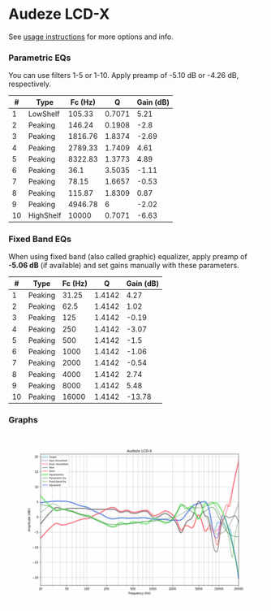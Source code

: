# Audeze LCD-X
See [usage instructions](https://github.com/jaakkopasanen/AutoEq#usage) for more options and info.

### Parametric EQs
You can use filters 1-5 or 1-10. Apply preamp of -5.10 dB or -4.26 dB, respectively.

|   # | Type      |   Fc (Hz) |      Q |   Gain (dB) |
|-----|-----------|-----------|--------|-------------|
|   1 | LowShelf  |    105.33 | 0.7071 |        5.21 |
|   2 | Peaking   |    146.24 | 0.1908 |       -2.8  |
|   3 | Peaking   |   1816.76 | 1.8374 |       -2.69 |
|   4 | Peaking   |   2789.33 | 1.7409 |        4.61 |
|   5 | Peaking   |   8322.83 | 1.3773 |        4.89 |
|   6 | Peaking   |     36.1  | 3.5035 |       -1.11 |
|   7 | Peaking   |     78.15 | 1.6657 |       -0.53 |
|   8 | Peaking   |    115.87 | 1.8309 |        0.87 |
|   9 | Peaking   |   4946.78 | 6      |       -2.02 |
|  10 | HighShelf |  10000    | 0.7071 |       -6.63 |

### Fixed Band EQs
When using fixed band (also called graphic) equalizer, apply preamp of **-5.06 dB** (if available) and set gains manually with these parameters.

|   # | Type    |   Fc (Hz) |      Q |   Gain (dB) |
|-----|---------|-----------|--------|-------------|
|   1 | Peaking |     31.25 | 1.4142 |        4.27 |
|   2 | Peaking |     62.5  | 1.4142 |        1.02 |
|   3 | Peaking |    125    | 1.4142 |       -0.19 |
|   4 | Peaking |    250    | 1.4142 |       -3.07 |
|   5 | Peaking |    500    | 1.4142 |       -1.5  |
|   6 | Peaking |   1000    | 1.4142 |       -1.06 |
|   7 | Peaking |   2000    | 1.4142 |       -0.54 |
|   8 | Peaking |   4000    | 1.4142 |        2.74 |
|   9 | Peaking |   8000    | 1.4142 |        5.48 |
|  10 | Peaking |  16000    | 1.4142 |      -13.78 |

### Graphs
![](./Audeze%20LCD-X.png)
